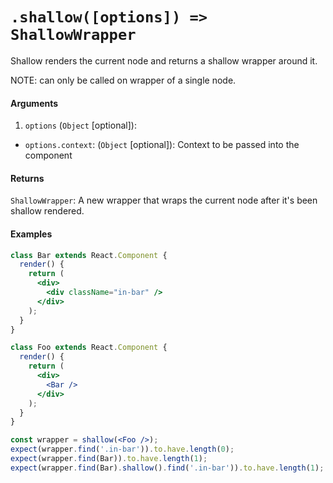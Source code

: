 # `.shallow([options]) => ShallowWrapper`

Shallow renders the current node and returns a shallow wrapper around it.

NOTE: can only be called on wrapper of a single node.


#### Arguments

1. `options` (`Object` [optional]):
- `options.context`: (`Object` [optional]): Context to be passed into the component



#### Returns

`ShallowWrapper`: A new wrapper that wraps the current node after it's been shallow rendered.



#### Examples

```jsx
class Bar extends React.Component {
  render() {
    return (
      <div>
        <div className="in-bar" />
      </div>
    );
  }
}
```

```jsx
class Foo extends React.Component {
  render() {
    return (
      <div>
        <Bar />
      </div>
    );
  }
}
```

```jsx
const wrapper = shallow(<Foo />);
expect(wrapper.find('.in-bar')).to.have.length(0);
expect(wrapper.find(Bar)).to.have.length(1);
expect(wrapper.find(Bar).shallow().find('.in-bar')).to.have.length(1);
```
